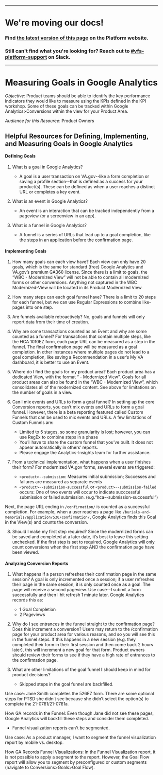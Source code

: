 ----

# We're moving our docs! 
### Find [the latest version of this page](https://depo-platform-documentation.scrollhelp.site/analytics-monitoring/) on the Platform website.

### Still can't find what you're looking for? Reach out to [#vfs-platform-support](https://dsva.slack.com/archives/CBU0KDSB1) on Slack.

----
# Measuring Goals in Google Analytics

*Objective*: Product teams should be able to identify the key performance indicators they would like to measure using the KPIs defined in the KPI workshop. Some of these goals can be tracked within Google Analytics>Conversions within the view for your Product Area. 

*Audience for this Resource*: Product Owners

## Helpful Resources for Defining, Implementing, and Measuring Goals in Google Analytics

#### Defining Goals
1. What is a goal in Google Analytics?

      - A goal is a user transaction on VA.gov--like a form completion or saving a profile section--that is defined as a success for your product(s). These can be defined as when a user reaches a distinct URL or completes a key event. 

2. What is an event in Google Analytics?

      - An event is an interaction that can be tracked independently from a pageview (or a screenview in an app). 

3. What is a funnel in Google Analytics?

      - A funnel is a series of URLs that lead up to a goal completion, like the steps in an application before the confirmation page.

#### Implementing Goals

1. How many goals can each view have?
Each view can only have 20 goals, which is the same for standard (free) Google Analytics and VA.gov’s premium GA360 license. Since there is a limit to goals, the “WBC - Modernized View” will not be able to contain all modernized forms or other conversions. Anything not captured in the WBC Modernized-View will be located in its Product Modernized View.

2. How many steps can each goal funnel have?
There is a limit to 20 steps for each funnel, but we can use Regular Expressions to combine like-pages into one step. 

3. Are funnels available retroactively?
No, goals and funnels will only report data from their time of creation. 

4. Why are some transactions counted as an Event and why are some counted as a funnel?
For transactions that contain multiple steps, like the HCA 1010EZ form, each page URL can be measured as a step in the funnel. The final confirmation page will be measured as a goal completion. In other instances where multiple pages do not lead to a goal completion, like saving a Recommendation in a user’s My VA dashboard, it is better to use an Event. 

5. Where do I find the goals for my product area?
Each product area has a dedicated View, with the format “<Product Area Name> - Modernized View”. Goals for all product areas can also be found in the “WBC - Modernized View”, which consolidates all of the modernized content. See above for limitations on the number of goals in a view.

6. Can I mix events and URLs to form a goal funnel?
In setting up the core Conversion reports, you can’t mix events and URLs to form a goal funnel. However, there is a beta reporting featured called Custom Funnels that can be used to mix events and URLs. A few limitations of Custom Funnels are:

      - Limited to 5 stages, so some granularity is lost; however, you can use RegEx to combine steps in a phase
      - You’ll have to share the custom funnel that you’ve built. It does not appear automatically in others’ reports. 
      - Please engage the Analytics-Insights team for further assistance.

7. From a technical implementation, what happens when a user finishes their form? For modernized VA.gov forms, several events are triggered:

      - `<product>--submission`: Measures initial submission; Successes and failures are measured as separate events 
      - `<product>--submission-successful` or `<product>--submission-failed` occurs: One of two events will occur to indicate succcessful submission or failed submission. (e.g.“hca--submission-successful”)

Next, the page URL ending in `/confirmation/` is counted as a successful completion. For example, when a user reaches a page like `/burials-and-memorials/application/530/confirmation/`, Google Analytics finds this Goal in the View(s) and counts the conversion.

8. Should I make my first step required? 
Since the modernized forms can be saved and completed at a later date, it’s best to leave this setting unchecked. If the first step is set to required, Google Analytics will only count conversions when the first step AND the confirmation page have been viewed. 

#### Analyzing Conversion Reports
1. What happens if a person refreshes their confirmation page in the same session?
A goal is only incremented once a session; if a user refreshes their page in the same session, it is only counted once as a goal. The page will receive a second pageview. Use case--I submit a form successfully and then I hit refresh 1 minute later. Google Analytics records this as:

      - 1 Goal Completion
      - 2 Pageviews

2. Why do I see entrances in the funnel straight to the confirmation page? Does this increment a conversion?
Users may return to the /confirmation page for your product area for various reasons, and so you will see this in the funnel steps. If this happens in a new session (e.g. they completed their form in their first session and then come back 2 hours later), this will increment a new goal for that form. Product owners should review their forms to see if they have a high rate of entrances to the confirmation page.

3. What are other limitations of the goal funnel I should keep in mind for product decisions?

      - Skipped steps in the goal funnel are backfilled. 

Use case: Jane Smith completes the 526EZ form. There are some optional steps for PTSD she didn’t see because she didn’t select the option(s) to complete the 21-0781/21-0781a.

How GA records in the Funnel: Even though Jane did not see these pages, Google Analytics will backfill these steps and consider them completed.

 - Funnel visualization reports can't be segmented.
      
Use case: As a product manager, I want to segment the funnel visualization report by mobile vs. desktop.

How GA Records Funnel Visualizations: In the Funnel Visualization report, it is not possible to apply a segment to the report. However, the Goal Flow report will allow you to segment by preconfigured or custom segments (navigate to Conversions>Goals>Goal Flow). 
